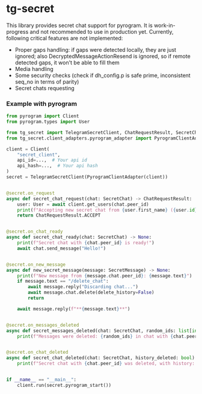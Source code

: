 # tg-secret

This library provides secret chat support for pyrogram.
It is work-in-progress and not recommended to use in production yet.
Currently, following critical features are not implemented:
 - Proper gaps handling: if gaps were detected locally, they are just ignored; also DecryptedMessageActionResend is ignored, so if remote detected gaps, it won't be able to fill them
 - Media handling
 - Some security checks (check if dh_config.p is safe prime, inconsistent seq_no in terms of parity)
 - Secret chats requesting


### Example with pyrogram
```python
from pyrogram import Client
from pyrogram.types import User

from tg_secret import TelegramSecretClient, ChatRequestResult, SecretChat, SecretMessage
from tg_secret.client_adapters.pyrogram_adapter import PyrogramClientAdapter

client = Client(
    "secret_client",
    api_id=...,  # Your api id
    api_hash=...,  # Your api hash
)
secret = TelegramSecretClient(PyrogramClientAdapter(client))


@secret.on_request
async def secret_chat_request(chat: SecretChat) -> ChatRequestResult:
    user: User = await client.get_users(chat.peer_id)
    print(f"Accepting new secret chat from {user.first_name} ({user.id})")
    return ChatRequestResult.ACCEPT


@secret.on_chat_ready
async def secret_chat_ready(chat: SecretChat) -> None:
    print(f"Secret chat with {chat.peer_id} is ready!")
    await chat.send_message("Hello!")


@secret.on_new_message
async def new_secret_message(message: SecretMessage) -> None:
    print(f"New message from {message.chat.peer_id}: {message.text}")
    if message.text == "/delete_chat":
        await message.reply("Discarding chat...")
        await message.chat.delete(delete_history=False)
        return

    await message.reply(f"**{message.text}**")


@secret.on_messages_deleted
async def secret_messages_deleted(chat: SecretChat, random_ids: list[int]):
    print(f"Messages were deleted: {random_ids} in chat with {chat.peer_id}")


@secret.on_chat_deleted
async def secret_chat_deleted(chat: SecretChat, history_deleted: bool):
    print(f"Secret chat with {chat.peer_id} was deleted, with history: {history_deleted}")


if __name__ == "__main__":
    client.run(secret.pyrogram_start())
```